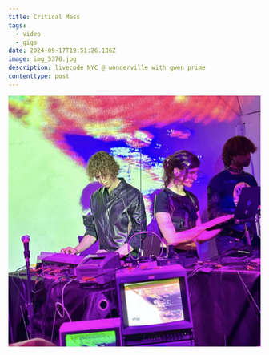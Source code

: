 ```yaml
---
title: Critical Mass
tags:
  - video
  - gigs
date: 2024-09-17T19:51:26.136Z
image: img_5376.jpg
description: livecode NYC @ wonderville with gwen prime
contenttype: post
---
```

![](img_5363-2.jpg)